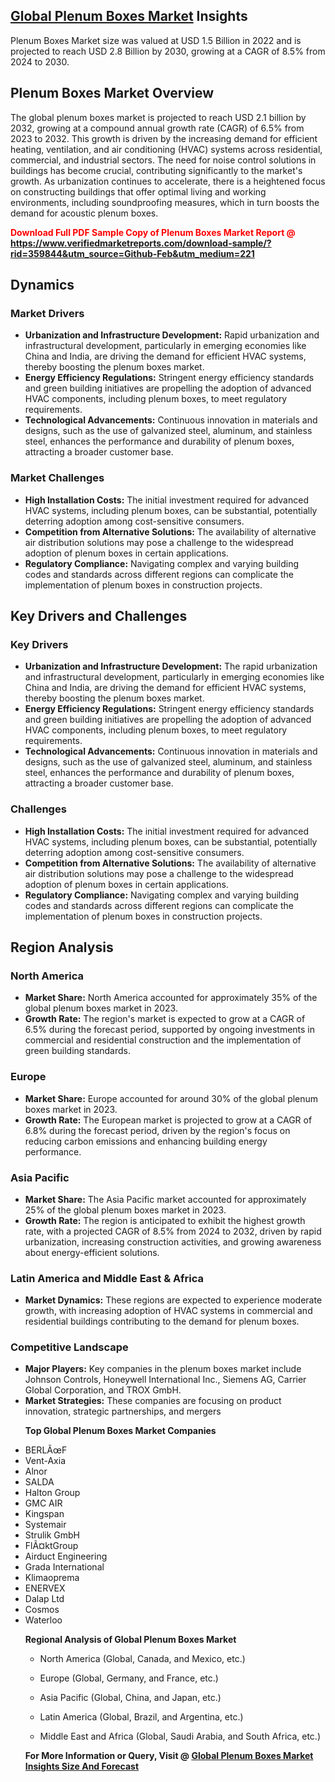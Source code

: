<h2><a href="https://www.verifiedmarketreports.com/download-sample/?rid=359844&amp;utm_source=Github&amp;utm_medium=221" target="_blank">Global Plenum Boxes Market</a> Insights</h2><p>Plenum Boxes Market size was valued at USD 1.5 Billion in 2022 and is projected to reach USD 2.8 Billion by 2030, growing at a CAGR of 8.5% from 2024 to 2030.</p><p> <h2>Plenum Boxes Market Overview</h2> <p>The global plenum boxes market is projected to reach USD 2.1 billion by 2032, growing at a compound annual growth rate (CAGR) of 6.5% from 2023 to 2032. This growth is driven by the increasing demand for efficient heating, ventilation, and air conditioning (HVAC) systems across residential, commercial, and industrial sectors. The need for noise control solutions in buildings has become crucial, contributing significantly to the market's growth. As urbanization continues to accelerate, there is a heightened focus on constructing buildings that offer optimal living and working environments, including soundproofing measures, which in turn boosts the demand for acoustic plenum boxes. </p> <p><strong><p><span class=""><span style="color: #ff0000;"><strong>Download Full PDF Sample Copy of Plenum Boxes Market Report</strong> @ </span><a href="https://www.verifiedmarketreports.com/download-sample/?rid=359844&amp;utm_source=Github-Feb&amp;utm_medium=221" target="_blank">https://www.verifiedmarketreports.com/download-sample/?rid=359844&amp;utm_source=Github-Feb&amp;utm_medium=221</a></span></p></strong></p> <h2>Dynamics</h2> <h3>Market Drivers</h3> <ul> <li><strong>Urbanization and Infrastructure Development:</strong> Rapid urbanization and infrastructural development, particularly in emerging economies like China and India, are driving the demand for efficient HVAC systems, thereby boosting the plenum boxes market. </li> <li><strong>Energy Efficiency Regulations:</strong> Stringent energy efficiency standards and green building initiatives are propelling the adoption of advanced HVAC components, including plenum boxes, to meet regulatory requirements. </li> <li><strong>Technological Advancements:</strong> Continuous innovation in materials and designs, such as the use of galvanized steel, aluminum, and stainless steel, enhances the performance and durability of plenum boxes, attracting a broader customer base. </li> </ul> <h3>Market Challenges</h3> <ul> <li><strong>High Installation Costs:</strong> The initial investment required for advanced HVAC systems, including plenum boxes, can be substantial, potentially deterring adoption among cost-sensitive consumers. </li> <li><strong>Competition from Alternative Solutions:</strong> The availability of alternative air distribution solutions may pose a challenge to the widespread adoption of plenum boxes in certain applications. </li> <li><strong>Regulatory Compliance:</strong> Navigating complex and varying building codes and standards across different regions can complicate the implementation of plenum boxes in construction projects. </li> </ul> <h2>Key Drivers and Challenges</h2> <h3>Key Drivers</h3> <ul> <li><strong>Urbanization and Infrastructure Development:</strong> The rapid urbanization and infrastructural development, particularly in emerging economies like China and India, are driving the demand for efficient HVAC systems, thereby boosting the plenum boxes market. </li> <li><strong>Energy Efficiency Regulations:</strong> Stringent energy efficiency standards and green building initiatives are propelling the adoption of advanced HVAC components, including plenum boxes, to meet regulatory requirements. </li> <li><strong>Technological Advancements:</strong> Continuous innovation in materials and designs, such as the use of galvanized steel, aluminum, and stainless steel, enhances the performance and durability of plenum boxes, attracting a broader customer base. </li> </ul> <h3>Challenges</h3> <ul> <li><strong>High Installation Costs:</strong> The initial investment required for advanced HVAC systems, including plenum boxes, can be substantial, potentially deterring adoption among cost-sensitive consumers. </li> <li><strong>Competition from Alternative Solutions:</strong> The availability of alternative air distribution solutions may pose a challenge to the widespread adoption of plenum boxes in certain applications. </li> <li><strong>Regulatory Compliance:</strong> Navigating complex and varying building codes and standards across different regions can complicate the implementation of plenum boxes in construction projects. </li> </ul> <h2>Region Analysis</h2> <h3>North America</h3> <ul> <li><strong>Market Share:</strong> North America accounted for approximately 35% of the global plenum boxes market in 2023. </li> <li><strong>Growth Rate:</strong> The region's market is expected to grow at a CAGR of 6.5% during the forecast period, supported by ongoing investments in commercial and residential construction and the implementation of green building standards. </li> </ul> <h3>Europe</h3> <ul> <li><strong>Market Share:</strong> Europe accounted for around 30% of the global plenum boxes market in 2023. </li> <li><strong>Growth Rate:</strong> The European market is projected to grow at a CAGR of 6.8% during the forecast period, driven by the region's focus on reducing carbon emissions and enhancing building energy performance. </li> </ul> <h3>Asia Pacific</h3> <ul> <li><strong>Market Share:</strong> The Asia Pacific market accounted for approximately 25% of the global plenum boxes market in 2023. </li> <li><strong>Growth Rate:</strong> The region is anticipated to exhibit the highest growth rate, with a projected CAGR of 8.5% from 2024 to 2032, driven by rapid urbanization, increasing construction activities, and growing awareness about energy-efficient solutions. </li> </ul> <h3>Latin America and Middle East & Africa</h3> <ul> <li><strong>Market Dynamics:</strong> These regions are expected to experience moderate growth, with increasing adoption of HVAC systems in commercial and residential buildings contributing to the demand for plenum boxes. </li> </ul> <h3>Competitive Landscape</h3> <ul> <li><strong>Major Players:</strong> Key companies in the plenum boxes market include Johnson Controls, Honeywell International Inc., Siemens AG, Carrier Global Corporation, and TROX GmbH. </li> <li><strong>Market Strategies:</strong> These companies are focusing on product innovation, strategic partnerships, and mergers</p><p><strong>Top Global Plenum Boxes Market Companies</strong></p><div data-test-id=""><p><li>BERLÃœF</li><li> Vent-Axia</li><li> Alnor</li><li> SALDA</li><li> Halton Group</li><li> GMC AIR</li><li> Kingspan</li><li> Systemair</li><li> Strulik GmbH</li><li> FlÃ¤ktGroup</li><li> Airduct Engineering</li><li> Grada International</li><li> Klimaoprema</li><li> ENERVEX</li><li> Dalap Ltd</li><li> Cosmos</li><li> Waterloo</li></p><div><strong>Regional Analysis of&nbsp;Global Plenum Boxes Market</strong></div><ul><li dir="ltr"><p dir="ltr">North America&nbsp;(Global, Canada, and Mexico, etc.)</p></li><li dir="ltr"><p dir="ltr">Europe (Global, Germany, and France, etc.)</p></li><li dir="ltr"><p dir="ltr">Asia Pacific&nbsp;(Global, China, and Japan, etc.)</p></li><li dir="ltr"><p dir="ltr">Latin America&nbsp;(Global, Brazil, and Argentina, etc.)</p></li><li dir="ltr">Middle East and Africa&nbsp;(Global, Saudi Arabia, and South Africa, etc.)</li></ul><p><strong>For More Information or Query, Visit @&nbsp;</strong><strong><a href="https://www.verifiedmarketreports.com/product/plenum-boxes-market/?utm_source=Github&amp;utm_medium=221" target="_blank">Global Plenum Boxes Market Insights Size And Forecast</a></strong></p></div>
